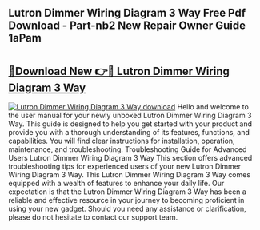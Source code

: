 ## Lutron Dimmer Wiring Diagram 3 Way Free Pdf Download - Part-nb2 New Repair Owner Guide 1aPam

# <h2><a href="http://dfjhmx.blite.top/?on=Lutron+Dimmer+Wiring+Diagram+3+Way">🔗Download New 👉🔴 Lutron Dimmer Wiring Diagram 3 Way</a></h2>

[![Lutron Dimmer Wiring Diagram 3 Way download](https://i.imgur.com/lujVjoI.png)](http://dfjhmx.blite.top/?on=Lutron+Dimmer+Wiring+Diagram+3+Way)
Hello and welcome to the user manual for your newly unboxed Lutron Dimmer Wiring Diagram 3 Way. This guide is designed to help you get started with your product and provide you with a thorough understanding of its features, functions, and capabilities. You will find clear instructions for installation, operation, maintenance, and troubleshooting. Troubleshooting Guide for Advanced Users Lutron Dimmer Wiring Diagram 3 Way This section offers advanced troubleshooting tips for experienced users of your new Lutron Dimmer Wiring Diagram 3 Way. This Lutron Dimmer Wiring Diagram 3 Way comes equipped with a wealth of features to enhance your daily life. Our expectation is that the Lutron Dimmer Wiring Diagram 3 Way has been a reliable and effective resource in your journey to becoming proficient in using your new gadget. Should you need any assistance or clarification, please do not hesitate to contact our support team.
